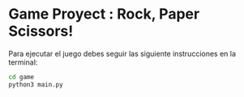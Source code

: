 # Game Proyect : Rock, Paper Scissors! 

Para ejecutar el juego debes seguir las siguiente instrucciones en la terminal:

```sh
cd game
python3 main.py
```
